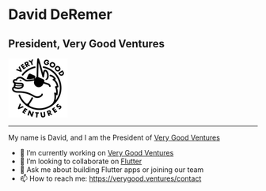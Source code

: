 # David DeRemer
## President, Very Good Ventures

[![Very Good Ventures](https://raw.githubusercontent.com/VGVentures/very_good_analysis/main/assets/vgv_logo.png)](https://verygood.ventures)

---

My name is David, and I am the President of [Very Good Ventures](https://verygood.ventures)

- 🔭  I’m currently working on [Very Good Ventures](https://github.com/VGVentures)
- 👯  I’m looking to collaborate on [Flutter](https://flutter.dev)
- 💬  Ask me about building Flutter apps or joining our team
- 📫  How to reach me: https://verygood.ventures/contact

